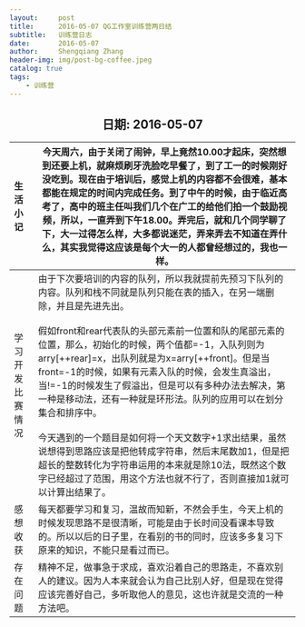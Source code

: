 ```yaml
---
layout:     post
title:      2016-05-07 QG工作室训练营两日结
subtitle:   训练营日志
date:       2016-05-07
author:     Shengqiang Zhang
header-img: img/post-bg-coffee.jpeg
catalog: true
tags:
    - 训练营
---
```




<center><h2>日期: 2016-05-07</h2></center>



| 生活小记         | 今天周六，由于关闭了闹钟，早上竟然10.00才起床，突然想到还要上机，就麻烦刷牙洗脸吃早餐了，到了工一的时候刚好没吃到。现在由于培训后，感觉上机的内容都不会很难，基本都能在规定的时间内完成任务。到了中午的时候，由于临近高考了，高中的班主任叫我们几个在广工的给他们拍一个鼓励视频，所以，一直弄到下午18.00。弄完后，就和几个同学聊了下，大一过得怎么样，大多都说迷茫，弄来弄去不知道在弄什么，其实我觉得这应该是每个大一的人都曾经想过的，我也一样。 |
| :--------------- | ------------------------------------------------------------ |
| 学习开发比赛情况 | 由于下次要培训的内容的队列，所以我就提前先预习下队列的内容。队列和栈不同就是队列只能在表的插入，在另一端删除，并且是先进先出。<br><br/>假如front和rear代表队的头部元素前一位置和队的尾部元素的位置，那么，初始化的时候，两个值都=-1，入队列则为arry[++rear]=x，出队列就是为x=arry[++front]。但是当front=-1的时候，如果有元素入队的时候，会发生真溢出，当!=-1的时候发生了假溢出，但是可以有多种办法去解决，第一种是移动法，还有一种就是环形法。队列的应用可以在划分集合和排序中。<br/><br/>今天遇到的一个题目是如何将一个天文数字+1求出结果，虽然说想得到思路应该是把他转成字符串，然后末尾数加1，但是把超长的整数转化为字符串运用的本来就是除10法，既然这个数字已经超过了范围，用这个方法也就不行了，否则直接加1就可以计算出结果了。 |
| 感想收获         | 每天都要学习和复习，温故而知新，不然会手生，今天上机的时候发现思路不是很清晰，可能是由于长时间没看课本导致的。所以以后的日子里，在看别的书的同时，应该多多复习下原来的知识，不能只是看过而已。 |
| 存在问题         | 精神不足，做事急于求成，喜欢沿着自己的思路走，不喜欢别人的建议。因为人本来就会认为自己比别人好，但是现在觉得应该完善好自己，多听取他人的意见，这也许就是交流的一种方法吧。 |

